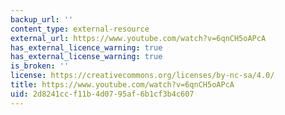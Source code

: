 ```yaml
---
backup_url: ''
content_type: external-resource
external_url: https://www.youtube.com/watch?v=6qnCH5oAPcA
has_external_licence_warning: true
has_external_license_warning: true
is_broken: ''
license: https://creativecommons.org/licenses/by-nc-sa/4.0/
title: https://www.youtube.com/watch?v=6qnCH5oAPcA
uid: 2d8241cc-f11b-4d07-95af-6b1cf3b4c607
---
```

